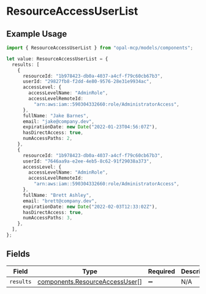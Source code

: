 # ResourceAccessUserList

## Example Usage

```typescript
import { ResourceAccessUserList } from "opal-mcp/models/components";

let value: ResourceAccessUserList = {
  results: [
    {
      resourceId: "1b978423-db0a-4037-a4cf-f79c60cb67b3",
      userId: "29827fb8-f2dd-4e80-9576-28e31e9934ac",
      accessLevel: {
        accessLevelName: "AdminRole",
        accessLevelRemoteId:
          "arn:aws:iam::590304332660:role/AdministratorAccess",
      },
      fullName: "Jake Barnes",
      email: "jake@company.dev",
      expirationDate: new Date("2022-01-23T04:56:07Z"),
      hasDirectAccess: true,
      numAccessPaths: 2,
    },
    {
      resourceId: "1b978423-db0a-4037-a4cf-f79c60cb67b3",
      userId: "7646aa9a-e2ee-4eb5-8c62-91f29038a373",
      accessLevel: {
        accessLevelName: "AdminRole",
        accessLevelRemoteId:
          "arn:aws:iam::590304332660:role/AdministratorAccess",
      },
      fullName: "Brett Ashley",
      email: "brett@company.dev",
      expirationDate: new Date("2022-02-03T12:33:02Z"),
      hasDirectAccess: true,
      numAccessPaths: 3,
    },
  ],
};
```

## Fields

| Field                                                                            | Type                                                                             | Required                                                                         | Description                                                                      |
| -------------------------------------------------------------------------------- | -------------------------------------------------------------------------------- | -------------------------------------------------------------------------------- | -------------------------------------------------------------------------------- |
| `results`                                                                        | [components.ResourceAccessUser](../../models/components/resourceaccessuser.md)[] | :heavy_minus_sign:                                                               | N/A                                                                              |